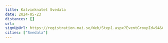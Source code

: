```yaml
---
title: Kalvinknatet Svedala
date: 2024-05-23
distances: []
url:
signUpUrl: https://registration.mai.se/Web/Step1.aspx?EventGroupId=94&CompetitionId=461
cities: ["Svedala"]
---
```

